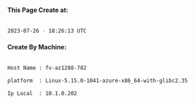 
   
#### This Page Create at:

```bash

2023-07-26 - 18:26:13 UTC

```

#### Create By Machine:

```bash

Host Name : fv-az1288-782

platform  : Linux-5.15.0-1041-azure-x86_64-with-glibc2.35

Ip Local  : 10.1.0.202

```

